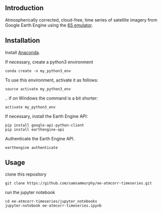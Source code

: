 ## Introduction

Atmospherically corrected, cloud-free, time series of satellite imagery from Google Earth Engine using the [6S emulator](https://github.com/samsammurphy/6S_emulator/edit/master/README.md).

## Installation

Install [Anaconda](https://www.continuum.io/downloads).

If necessary, create a python3 environment

`conda create -n my_python3_env`

To use this environment, activate it as follows:

`source activate my_python3_env`

.. if on Windows the command is a bit shorter:

`activate my_python3_env`

If necessary, install the Earth Engine API:

```
pip install google-api-python-client
pip install earthengine-api 
```

Authenticate the Earth Engine API.

`earthengine authenticate`

## Usage

clone this repository

`git clone https://github.com/samsammurphy/ee-atmcorr-timeseries.git`

run the jupyter notebook

```
cd ee-atmcorr-timeseries/jupyter_notebooks
jupyter-notebook ee-atmcorr-timeseries.ipynb
```
